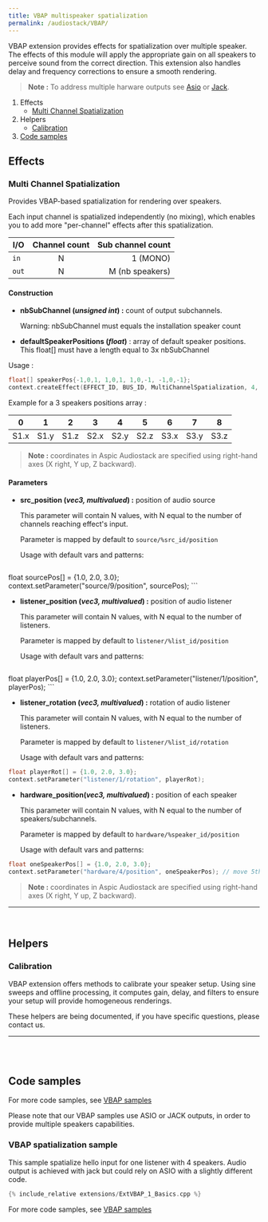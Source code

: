 ```yaml
---
title: VBAP multispeaker spatialization
permalink: /audiostack/VBAP/
---
```


VBAP extension provides effects for spatialization over multiple speaker. The effects of this module will apply the appropriate gain on all speakers to perceive sound from the correct direction. This extension also handles delay and frequency corrections to ensure a smooth rendering.

> **Note :** To address multiple harware outputs see [Asio](../ASIO) or [Jack](../Jack).

1. Effects
	-	[Multi Channel Spatialization](#multi-channel-spatialization)
2. Helpers
	- [Calibration](#calibration)
3. [Code samples](#code-samples)

## Effects

### Multi Channel Spatialization

Provides VBAP-based spatialization for rendering over speakers. 

Each input channel is spatialized independently (no mixing), which enables you to add more "per-channel" effects after this spatialization.

| I/O		| Channel count 		| Sub channel count	|
-|:-:|-:
|`in`		|N						|1 (MONO)				|
|`out`		|N						| M (nb speakers)			|


#### Construction

- **nbSubChannel (*unsigned int*) :** count of output subchannels.
	
	Warning: nbSubChannel must equals the installation speaker count

- **defaultSpeakerPositions (*float*)** : array of default speaker positions. This float[] must have a length equal to 3x nbSubChannel

Usage : 
```cpp
float[] speakerPos{-1,0,1, 1,0,1, 1,0,-1, -1,0,-1};
context.createEffect(EFFECT_ID, BUS_ID, MultiChannelSpatialization, 4, speakerPos);
```

Example for a 3 speakers positions array :

|0|1|2|3|4|5|6|7|8|
|-|-|-|-|-|-|-|-|-|
| S1.x | S1.y |S1.z|S2.x|S2.y|S2.z|S3.x|S3.y|S3.z|

> **Note :** coordinates in Aspic Audiostack are specified using right-hand axes (X right, Y up, Z backward).

#### Parameters

- **src_position (*vec3, multivalued*) :** position of audio source

	This parameter will contain N values, with N equal to the number of channels reaching effect's input.

	Parameter is mapped by default to `source/%src_id/position`

	Usage with default vars and patterns:
	``` cpp
float sourcePos[] = {1.0, 2.0, 3.0};
context.setParameter("source/9/position", sourcePos);
	```

- **listener_position (*vec3, multivalued*) :** position of audio listener

	This parameter will contain N values, with N equal to the number of listeners.

	Parameter is mapped by default to `listener/%list_id/position`
	
	Usage with default vars and patterns:
	``` cpp
float playerPos[] = {1.0, 2.0, 3.0};
context.setParameter("listener/1/position", playerPos);
	```
	
- **listener_rotation (*vec3, multivalued*) :** rotation of audio listener

	This parameter will contain N values, with N equal to the number of listeners.

	Parameter is mapped by default to `listener/%list_id/rotation`
	
	Usage with default vars and patterns: 
``` cpp
float playerRot[] = {1.0, 2.0, 3.0};
context.setParameter("listener/1/rotation", playerRot);
```

- **hardware_position(*vec3, multivalued*) :** position of each speaker
	
	This parameter will contain N values, with N equal to the number of speakers/subchannels.

	Parameter is mapped by default to `hardware/%speaker_id/position`

	Usage with default vars and patterns: 
``` cpp
float oneSpeakerPos[] = {1.0, 2.0, 3.0};
context.setParameter("hardware/4/position", oneSpeakerPos);	// move 5th speaker position
```
	
> **Note :** coordinates in Aspic Audiostack are specified using right-hand axes (X right, Y up, Z backward).

------

<br/>

## Helpers

### Calibration

VBAP extension offers methods to calibrate your speaker setup. Using sine sweeps and offline processing, it computes gain, delay, and filters to ensure your setup will provide homogeneous renderings.

These helpers are being documented, if you have specific questions, please contact us.

------

<br/>
<br/>

## Code samples

For more code samples, see [VBAP samples](../extensions/vbap-samples)

Please note that our VBAP samples use ASIO or JACK outputs, in order to provide multiple speakers capabilities.

### VBAP spatialization sample

This sample spatialize hello input for one listener with 4 speakers. Audio output is achieved with jack but could rely on ASIO with a slightly different code. 

```cpp
{% include_relative extensions/ExtVBAP_1_Basics.cpp %}
```

For more code samples, see [VBAP samples](../extensions/vbap-samples)
